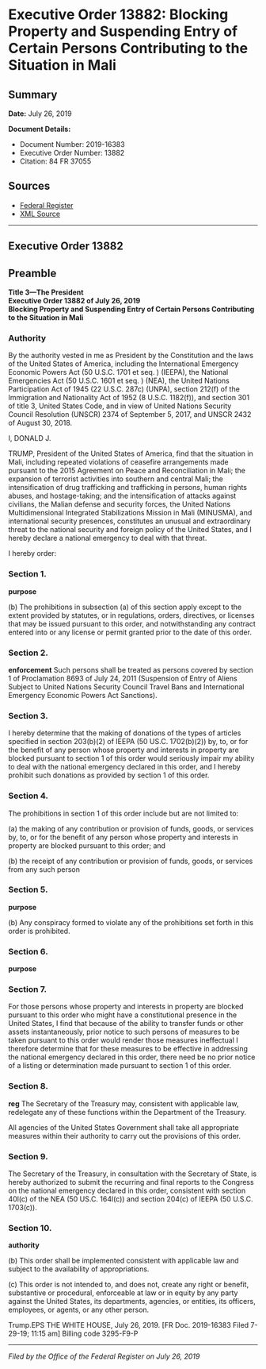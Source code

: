 # Executive Order 13882: Blocking Property and Suspending Entry of Certain Persons Contributing to the Situation in Mali

## Summary

**Date:** July 26, 2019

**Document Details:**
- Document Number: 2019-16383
- Executive Order Number: 13882
- Citation: 84 FR 37055

## Sources
- [Federal Register](https://www.federalregister.gov/documents/2019/07/30/2019-16383/blocking-property-and-suspending-entry-of-certain-persons-contributing-to-the-situation-in-mali)
- [XML Source](https://www.federalregister.gov/documents/full_text/xml/2019/07/30/2019-16383.xml)

---

## Executive Order 13882

## Preamble

**Title 3—The President**  
**Executive Order 13882 of July 26, 2019**  
**Blocking Property and Suspending Entry of Certain Persons Contributing to the Situation in Mali**

### Authority

By the authority vested in me as President by the Constitution and the laws of the United States of America, including the International Emergency Economic Powers Act (50 U.S.C. 1701 
et seq.
) (IEEPA), the National Emergencies Act (50 U.S.C. 1601 
et seq.
) (NEA), the United Nations Participation Act of 1945 (22 U.S.C. 287c) (UNPA), section 212(f) of the Immigration and Nationality Act of 1952 (8 U.S.C. 1182(f)), and section 301 of title 3, United States Code, and in view of United Nations Security Council Resolution (UNSCR) 2374 of September 5, 2017, and UNSCR 2432 of August 30, 2018.

I, DONALD J.

TRUMP, President of the United States of America, find that the situation in Mali, including repeated violations of ceasefire arrangements made pursuant to the 2015 Agreement on Peace and Reconciliation in Mali; the expansion of terrorist activities into southern and central Mali; the intensification of drug trafficking and trafficking in persons, human rights abuses, and hostage-taking; and the intensification of attacks against civilians, the Malian defense and security forces, the United Nations Multidimensional Integrated Stabilizations Mission in Mali (MINUSMA), and international security presences, constitutes an unusual and extraordinary threat to the national security and foreign policy of the United States, and I hereby declare a national emergency to deal with that threat.

I hereby order:
### Section 1.

**purpose**

(b) The prohibitions in subsection (a) of this section apply except to the extent provided by statutes, or in regulations, orders, directives, or licenses that may be issued pursuant to this order, and notwithstanding any contract entered into or any license or permit granted prior to the date of this order.
### Section 2.

**enforcement**
 Such persons shall be treated as persons covered by section 1 of Proclamation 8693 of July 24, 2011 (Suspension of Entry of Aliens Subject to United Nations Security Council Travel Bans and International Emergency Economic Powers Act Sanctions).
### Section 3.

I hereby determine that the making of donations of the types of articles specified in section 203(b)(2) of IEEPA (50 US.C. 1702(b)(2)) by, to, or for the benefit of any person whose property and interests in property are blocked pursuant to section 1 of this order would seriously impair my ability to deal with the national emergency declared in this order, and I hereby prohibit such donations as provided by section 1 of this order.
### Section 4.

The prohibitions in section 1 of this order include but are not limited to:

(a) the making of any contribution or provision of funds, goods, or services by, to, or for the benefit of any person whose property and interests in property are blocked pursuant to this order; and

(b) the receipt of any contribution or provision of funds, goods, or services from any such person
### Section 5.

**purpose**

(b) Any conspiracy formed to violate any of the prohibitions set forth in this order is prohibited.
### Section 6.

**purpose**

### Section 7.

For those persons whose property and interests in property are blocked pursuant to this order who might have a constitutional presence in the United States, I find that because of the ability to transfer funds or other assets instantaneously, prior notice to such persons of measures to be taken pursuant to this order would render those measures ineffectual I therefore determine that for these measures to be effective in addressing the national emergency declared in this order, there need be no prior notice of a listing or determination made pursuant to section 1 of this order.
### Section 8.

**reg**
 The Secretary of the Treasury may, consistent with applicable law, redelegate any of these functions within the Department of the Treasury.

All agencies of the United States Government shall take all appropriate measures within their authority to carry out the provisions of this order.
### Section 9.

The Secretary of the Treasury, in consultation with the Secretary of State, is hereby authorized to submit the recurring and final reports to the Congress on the national emergency declared in this order, consistent with section 40l(c) of the NEA (50 US.C. 164l(c)) and section 204(c) of IEEPA (50 U.S.C. 1703(c)).
### Section 10.

**authority**

(b) This order shall be implemented consistent with applicable law and subject to the availability of appropriations.

(c) This order is not intended to, and does not, create any right or benefit, substantive or procedural, enforceable at law or in equity by any party against the United States, its departments, agencies, or entities, its officers, employees, or agents, or any other person.

Trump.EPS
THE WHITE HOUSE,
July 26, 2019.
[FR Doc. 2019-16383 
Filed 7-29-19; 11:15 am]
Billing code 3295-F9-P

---

*Filed by the Office of the Federal Register on July 26, 2019*
